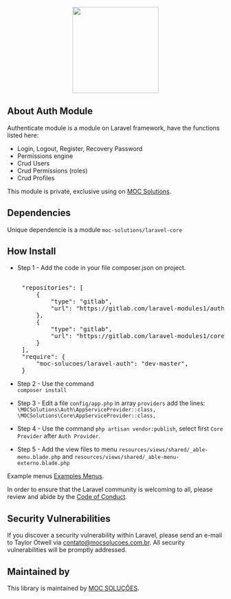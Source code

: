 <p align="center">
    <img src="https://mocsolucoes.com.br/logo" width="200" align="center" />
</p>

## About Auth Module

Authenticate module is a module on Laravel framework, have the functions listed here:

- Login, Logout, Register, Recovery Password
- Permissions engine
- Crud Users
- Crud Permissions (roles)
- Crud Profiles

This module is private, exclusive using on [MOC Solutions](https://mocsolucoes.com.br).

## Dependencies
   Unique dependencie is a module `moc-solutions/laravel-core`

## How Install

* Step 1 - Add the code in your file composer.json on project.
<pre>   
    "repositories": [
        {
            "type": "gitlab",
            "url": "https://gitlab.com/laravel-modules1/auth.git"
        },
        {
            "type": "gitlab",
            "url": "https://gitlab.com/laravel-modules1/core.git"
        }
    ],
    "require": {
        "moc-solucoes/laravel-auth": "dev-master",
    }
</pre> 

* Step 2 - Use the command    
    `composer install`

* Step 3 - Edit a file `config/app.php` in array `providers` add the lines: <br />
`\MOCSolutions\Auth\AppServiceProvider::class,` <br />
 `\MOCSolutions\Core\AppServiceProvider::class,`

* Step 4 - Use the command `php artisan vendor:publish`, select first `Core Provider` after `Auth Provider`.
    
* Step 5 - Add the view files to menu `resources/views/shared/_able-menu.blade.php` and `resources/views/shared/_able-menu-externo.blade.php`

Example menus [Examples Menus](https://gitlab.com/laravel-modules1/core/blob/master/Examples/shared).
 
 
In order to ensure that the Laravel community is welcoming to all, please review and abide by the [Code of Conduct](https://laravel.com/docs/contributions#code-of-conduct).

## Security Vulnerabilities

If you discover a security vulnerability within Laravel, please send an e-mail to Taylor Otwell via [contato@mocsolucoes.com.br](mailto:contato@mocsolucoes.com.br). All security vulnerabilities will be promptly addressed.

## Maintained by

This library is maintained by [MOC SOLUÇÕES](http://mocsolucoes.com.br).